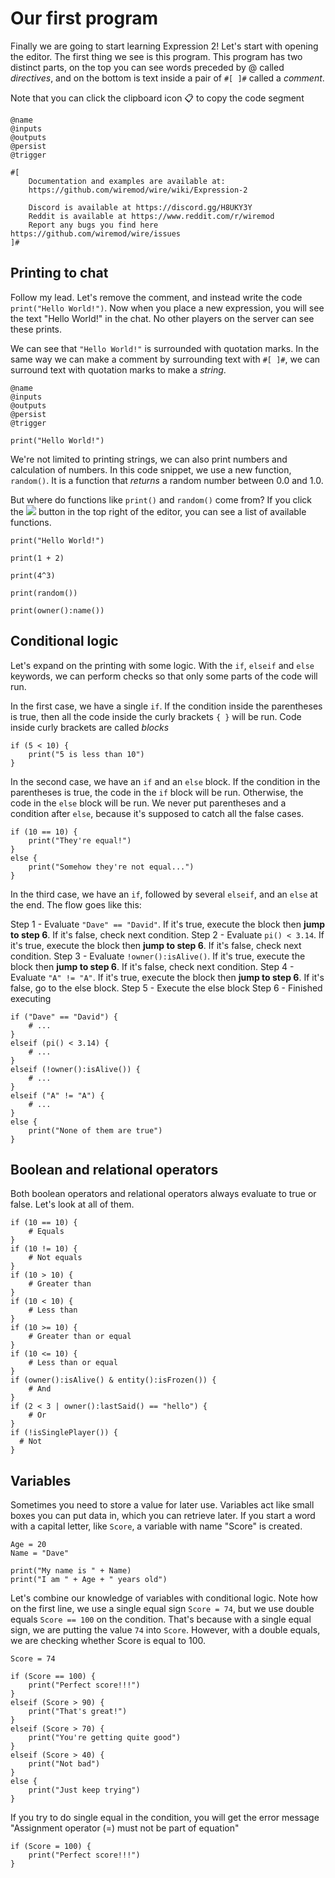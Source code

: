 # Our first program
Finally we are going to start learning Expression 2! Let's start with opening the editor. The first thing we see is this program. This program has two distinct parts, on the top you can see words preceded by @ called *directives*, and on the bottom is text inside a pair of `#[ ]#` called a *comment*.

Note that you can click the clipboard icon 📋 to copy the code segment

```
@name 
@inputs 
@outputs 
@persist 
@trigger 

#[
    Documentation and examples are available at:
    https://github.com/wiremod/wire/wiki/Expression-2

    Discord is available at https://discord.gg/H8UKY3Y
    Reddit is available at https://www.reddit.com/r/wiremod
    Report any bugs you find here https://github.com/wiremod/wire/issues
]#
```

## Printing to chat
Follow my lead. Let's remove the comment, and instead write the code `print("Hello World!")`. Now
when you place a
new expression, you will see the text "Hello World!" in the chat. No other players on the server can see these
prints.

We can see that `"Hello World!"` is surrounded with quotation marks. In the same way we can make a
comment by surrounding text with `#[ ]#`, we can surround text with quotation marks to make a
*string*.

```
@name 
@inputs 
@outputs 
@persist 
@trigger 

print("Hello World!")

```

We're not limited to printing strings, we can also print numbers and calculation of numbers.
In this code snippet, we use a new function, `random()`. It is a function that *returns* a
random number between 0.0 and 1.0.

But where do functions like `print()` and `random()` come from? If you click the <img class="inline-block" src="img/e2/editorbutton8.png">
button in the top right of the editor, you can see a list of available functions.

```
print("Hello World!")

print(1 + 2)

print(4^3)

print(random())

print(owner():name())
```

## Conditional logic
Let's expand on the printing with some logic. With the `if`, `elseif` and `else` keywords, we can perform checks so that only some parts of the code will run.

In the first case, we have a single `if`. If the condition inside the parentheses is true, then
all the code inside the curly brackets `{ }` will be run. Code inside curly brackets are called
*blocks*

```
if (5 < 10) {
    print("5 is less than 10")
}
```

In the second case, we have an `if` and an `else` block. If the condition in the parentheses is true, the code in the `if` block will be run. Otherwise, the code in the `else` block will be run. We never put parentheses and a condition after `else`, because it's supposed to catch all the false cases.    

```
if (10 == 10) {
    print("They're equal!")
}
else {
    print("Somehow they're not equal...")
}
```

In the third case, we have an `if`, followed by several `elseif`, and an `else` at the end. The flow goes like this:

Step 1 - Evaluate `"Dave" == "David"`. If it's true, execute the block then **jump to step 6**. If it's false, check next condition.
Step 2 - Evaluate `pi() < 3.14`. If it's true, execute the block then **jump to step 6**. If it's false, check next condition.
Step 3 - Evaluate `!owner():isAlive()`. If it's true, execute the block then **jump to step 6**. If it's false, check next condition.
Step 4 - Evaluate `"A" != "A"`. If it's true, execute the block then **jump to step 6**. If it's false, go to the else block.
Step 5 - Execute the else block
Step 6 - Finished executing

```
if ("Dave" == "David") {
    # ...
}
elseif (pi() < 3.14) {
    # ...
}
elseif (!owner():isAlive()) {
    # ...
}
elseif ("A" != "A") {
    # ...
}
else {
    print("None of them are true")
}
```

## Boolean and relational operators
Both boolean operators and relational operators always evaluate to true or false. Let's look at all of them.

```
if (10 == 10) {
    # Equals
}
if (10 != 10) {
    # Not equals
}
if (10 > 10) {
    # Greater than
}
if (10 < 10) {
    # Less than
}
if (10 >= 10) {
    # Greater than or equal
}
if (10 <= 10) {
    # Less than or equal
}
if (owner():isAlive() & entity():isFrozen()) {
    # And
}
if (2 < 3 | owner():lastSaid() == "hello") {
    # Or
}
if (!isSinglePlayer()) {
  # Not
}
```

## Variables
Sometimes you need to store a value for later use. Variables act like small boxes you can put data in, which you can retrieve later. If you start a word with a capital letter, like `Score`, a variable with
name "Score" is created.

```
Age = 20
Name = "Dave"

print("My name is " + Name)
print("I am " + Age + " years old")
```

Let's combine our knowledge of variables with conditional logic. Note how on the first line, we use a single equal sign `Score = 74`, but we use double equals `Score == 100` on the condition. That's because with a single equal sign, we are putting the value `74` into `Score`. However, with a double
equals, we are checking whether Score is equal to 100.

```
Score = 74

if (Score == 100) {
    print("Perfect score!!!")
}
elseif (Score > 90) {
    print("That's great!")
}
elseif (Score > 70) {
    print("You're getting quite good")
}
elseif (Score > 40) {
    print("Not bad")
}
else {
    print("Just keep trying")
}
```

If you try to do single equal in the condition, you will get the error message "Assignment operator (=) must not be part of equation"

```
if (Score = 100) {
    print("Perfect score!!!")
}
```